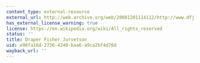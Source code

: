 ```yaml
---
content_type: external-resource
external_url: http://web.archive.org/web/20081201114112/http://www.dfj.com/team/SimonOlson.shtml
has_external_license_warning: true
license: https://en.wikipedia.org/wiki/All_rights_reserved
status: ''
title: Draper Fisher Jurvetson
uid: e96fa16d-2736-4240-baa6-a9ca2bf4d76d
wayback_url: ''
---
```

